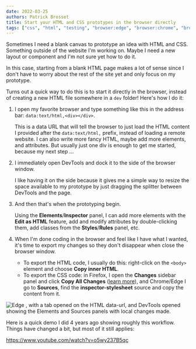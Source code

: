 ```yaml
---
date: 2022-03-25
authors: Patrick Brosset
title: Start your HTML and CSS prototypes in the browser directly
tags: ["css", "html", "testing", "browser:edge", "browser:chrome", "browser:firefox", "browser:safari"]
---
```

Sometimes I need a blank canvas to prototype an idea with HTML and CSS. Something outside of the website I'm working on. Maybe I need a new layout or component and I'm not sure yet how to do it.

In this case, starting from a blank HTML page makes a lot of sense since I don't have to worry about the rest of the site yet and only focus on my prototype.

Turns out a quick way to do this is to start it directly in the browser, instead of creating a new HTML file somewhere in a `dev` folder! Here's how I do it:

1. I open my favorite browser and type something like this in the address bar: `data:text/html,<div></div>`.

   This is a data URL that will tell the browser to just load the HTML content I provided after the `data:text/html,` prefix, instead of loading a remote website.
   I can also write more fancy HTML, maybe add more elements, and attributes. But usually just one div is enough to get me started, because my next step ...

1. I immediately open DevTools and dock it to the side of the browser window.

   I like having it on the side because it gives me a simple way to resize the space available to my prototype by just dragging the splitter between DevTools and the page.

1. And then that's when the prototyping begin.

   Using the **Elements**/**Inspector** panel, I can add more elements with the **Edit as HTML** feature, add and modify attributes by double-clicking them, add classes from the **Styles**/**Rules** panel, etc.

1. When I'm done coding in the browser and feel like I have what I wanted, it's time to export my changes so they don't disappear when close the browser window.

   * To export the HTML code, I usually do this: right-click on the `<body>` element and choose **Copy inner HTML**.
   * To export the CSS code: in Firefox, I open the **Changes** sidebar panel and click **Copy All Changes** ([learn more](../find-css-changes)), and Chrome/Edge I go to **Sources**, find the **inspector-stylesheet** source and copy the content from it.

![Edge , with a tab opened on the HTML data-url, and DevTools opened showing the Elements and Sources panels with local changes made.](../../assets/img/prototype-in-the-browser.png)

Here is a quick demo I did 4 years ago showing roughly this workflow. Things have changed a bit, but most of it still applies:

https://www.youtube.com/watch?v=o5wy237B5qc
